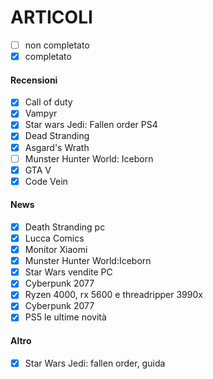 # ARTICOLI 
  - [ ] non completato
  - [x] completato

#### Recensioni
 - [x] Call of duty 
 - [x] Vampyr
 - [x] Star wars Jedi: Fallen order PS4
 - [x] Dead Stranding
 - [x] Asgard's Wrath
 - [ ] Munster Hunter World: Iceborn
 - [X] GTA V
 - [x] Code Vein

#### News
 - [x] Death Stranding pc
 - [x] Lucca Comics
 - [x] Monitor Xiaomi
 - [x] Munster Hunter World:Iceborn
 - [x] Star Wars vendite PC
 - [x] Cyberpunk 2077  
 - [X] Ryzen 4000, rx 5600 e threadripper 3990x
 - [x] Cyberpunk 2077
 - [x] PS5 le ultime novità
 
#### Altro
 - [x] Star Wars Jedi: fallen order, guida
